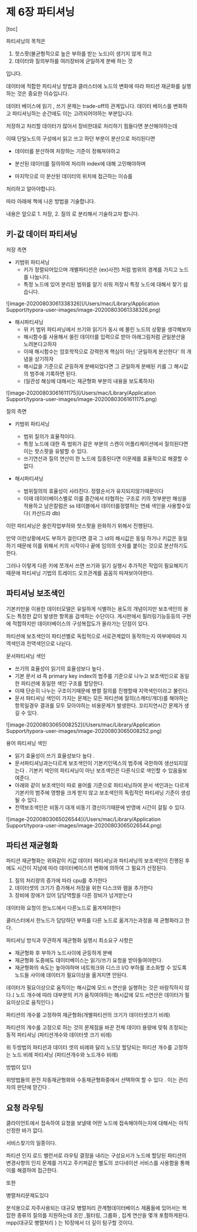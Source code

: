 # 제 6장 파티셔닝 

[toc]

파티셔닝의 목적은

1. 핫스팟(불균형적으로 높은 부하를 받는 노드)이 생기지 않게 하고 
2. 데이터와 질의부하를 여러장비에 균일하게 분배 하는 것

입니다. 

데이터에 적합한 파티셔닝 방법과 클러스터에 노드의 변화에 따라 파티션 재균화를 실행하는 것은 중요한 이슈입니다.

데이터 베이스에 읽기 , 쓰기 문제는 trade-off의 관계입니다. 데이터 베이스를 변화하고 파티셔닝하는 순간에도 이는 고려되어야하는 부분입니다. 

저장하고 처리할 데이터가 많아서 장비한대로 처리하기 힘들다면 분산해야하는데 

이때 단일노드의 구성에서 읽고 쓰고 하던 부분이 분산으로 처리된다면 

- 데이터를 분산하여 저장하는 기준이 정해져야하고 

- 분산된 데이터를 질의하여 처리하 index에 대해 고민해야하며 

- 마지막으로 이 분산된 데이터의 위치에 접근하는 이슈를 

처리하고 알아야합니다. 

따라 아래에 책에 나온 방법을 기술합니다. 

내용은 앞으로 1. 저장, 2. 질의 로 분리해서 기술하고자 합니다. 



## 키-값 데이터 파티셔닝 

저장 측면 

- 키범위 파티셔닝 
  - 키가 정렬되어있으며  개별파티션은 (ex)사전) 처럼 범위의 경계를 가지고 노드를 나눕니다. 
  - 특정 노드에 있어 분리된 범위를 알기 쉬워 저장시 특정 노드에 대해서 찾기 쉽습니다. 

![image-20200803061338326](/Users/mac/Library/Application Support/typora-user-images/image-20200803061338326.png)



- 해시파티셔닝
  -  위 키 범위 파티셔닝에서 쓰기와 읽기가 동시 에 몰린 노드의 상황을 생각해보자 
  - 해시함수를 사용해서 쏠린 데이터를 입력으로 받아 아래그림처럼 균일분산을 노려본다고하자 
  - 이때 해시함수는 암호학적으로 강력한게 핵심이 아닌 '균일하게 분산한다' 의 개념을 상기하자 
  - 해시값을 기준으로 균등하게 분배되었다면 그 균일하게 분배된 키를 그 해시값의 범주에 기록하면 된다. 
  - (일관성 해싱에 대해서는 재균형화 부분의 내용을 보도록하자)

![image-20200803061611175](/Users/mac/Library/Application Support/typora-user-images/image-20200803061611175.png)

질의 측면 

- 키범위 파티셔닝 
  - 범위 질의가  효율적이다. 
  - 특정 노드에 대한 즉 범위가 같은 부분의 스캔이 어플리케이션에서 질의된다면 이는 핫스팟을 유발할 수 있다. 
  - 쓰기연산과 질의 연산이 한 노드에 집중된다면 이문제를 효율적으로 해결할 수 없다. 



- 해시파티셔닝 
  - 범위질의의 효율성이 사라진다. 정렬순서가 유지되지않기때문이다
  - 이때 데이터베이스별로 이를 중간에서 타협하는 구조로 키의 첫부분만 해싱을 적용하고 남은칼럼은 ss 테이블에서 데이터를정렬하는 연쇄 색인을 사용할수있다( 카산드라 db)



이런 파티셔닝은 쏠린작업부하와 핫스팟을 완화하기 위해서 진행된다. 

만약 이런상황에서도 부하가 걸린다면 결국 그 id의 해시값은 동일 하거나 키값은 동일하기 때문에 이를 위해서 키의 시작이나 끝에 임의의 숫자를 붙이는 것으로 분산하기도한다. 

그러나 이렇게 다른 키에 쪼개서 쓰면 쓰기와 읽기 실행시 추가적은 작업이 필요해지기 때문에 파티셔닝 기법의 트레이드 오프관계를 꼼꼼히 따져보아야한다. 

## 파티셔닝 보조색인

기본키만을 이용한 데이터모델은 유일하게 식별하는 용도의 개념이지만 보조색인의 용도는 특정한 값이 발생한 항목을 검색하는 수단이다.  게시판에서 필러링기능등등의 구현에 적합하지만 데이터베이스의 구성복잡도가 올라가는 단점이 있다. 

 파티션에 보조색인이 파티션별로 독립적으로 서로관계없이 동작하는지 여부에따라 지역색인과 전역색인으로 나뉜다. 

문서파티셔닝 색인 

- 쓰기의 효율성이 읽기의 효율성보다 높다 .
- 기본 문서 id 즉 primary key index의 범주를 기준으로 나누고 보조색인으로 동일한 파티션에 동일한 색인 구조를 할당한다. 
- 이때 단순히 나누는 구조이기때문에 병렬 질의를 진행할때 지역색인이라고 불린다. 
-  문서 파티셔닝 색인이 가지는 문제는 모든 파티션에 질의(스캐터/개더)를 해야하는 항목일경우 결과를 모두 모아야하는 비용문제가 발생한다. 꼬리지연시간 문제가 생길 수 있다. 

![image-20200803065008252](/Users/mac/Library/Application Support/typora-user-images/image-20200803065008252.png)



용어 파티셔닝 색인 

- 읽기 효율성이 쓰기 효율성보다 높다 .
- 문서파티셔닝과는다르게 보조색인이 기본키인덱스의 범주에 국한하여 생선되지않는다 . 기본키 색인의 파티셔닝이 아닌 보조색인은 다른식으로 색인할 수 있음을보여준다. 
- 아래와 같이 보조색인이 따로 용어를 기준으로 파티셔닝하여 문서 색인과는 다르게 기본키의 범주에 영향을 크게 받지 않고 보조색인의 독립적인 파티셔닝 기준이 생성될 수 있다. 
- 전역보조색인은 비동기 대개 비동기 갱신이기때문에 반영에 시간이 걸릴 수 있다. 

![image-20200803065026544](/Users/mac/Library/Application Support/typora-user-images/image-20200803065026544.png)

## 파티션 재균형화 

파티션 재균형화는 위와같이 키값 데이터 파티셔닝과 파티셔닝의 보조색인이 진행된 후에도 시간이 지남에 따라 데이터베이스의 변화에 의하여 그 필요가 산정된다. 

1. 질의 처리량의 증가에 따라 cpu를 추가한다
2. 데이터셋의 크기가 증가해서 저장을 위한 디스크와 램을 추가한다
3. 장비에 장애가 있어 담당역할을 다른 장비가 넘겨받는다 

데이터와 요청이 한노드에서 다른노드로 옮겨져야한다 

클러스터에서 한노드가 담당하던 부하를 다른 노드로 옮겨가는과정을  재 균형화라고 한다.



파티셔닝 방식과 무관하게 재균형화 실행시 최소요구 사항은 

- 재균형화 후  부하가 노드사이에 균등하게 분배
- 재균형화 도중에도 데이터베이스는 읽기/쓰기 요청을 받아들여야한다.
- 재균형화의 속도는 높아야하며 네트워크와 디스크 I/O 부하를 초소화할 수 있도록 노드들 사이에 데이터가 필요이상을 옮겨지면 안된다. 

데이터가 필요이상으로 움직이는  해시값에 모드 n 연산을 실행하는 것은 바람직하지 않다.( 노드 개수에 따라 대부분의 키가 움직여야하는 해시값에 모드 n연산은 데이터가 필요이상으로 움직인다.)



파티션의 개수를 고정하여 재균형화(개별파티션의 크기가 데이터셋크기 비례)

파티션의 개수를 고정으로 하는 것의 문제점을 바꾼 전체 데이터 용량에 맞춰 조정되는 동적 파티셔닝 (파티션개수와 데이터셋 크기 비례)

위 두방법의 파티션과 데이터 셋의 비례와 달리 노드당 할당되는 파티션 개수를 고정하는 노드 비례 파티셔닝 (파티션개수와 노드개수 비례)

방법이 있다 

 

위방법들의 완전 자동재균형화와 수동재균형화중에서 선택하여 할 수 있다 . 이는 관리자의 판단에 맏긴다 .

## 요청 라우팅

클라이언트에서 접속하여 요청을 보낼때 어떤 노드에 접속해야하는지에 대해서는 아직 산정한 바가 없다. 

서비스찾기의 일종이다. 

파티션 인지 로드 밸런서로 라우팅 결정을 내리는 구성요서가 노드에 할당된 파티션의 변경사항의 인지 문제를 가지고 주키퍼같은 별도의 코디네이션 서비스를 사용함을 통해 이를 해결하여 접근한다. 

또한 

병렬처리문제도있다 

분석용으로 자주사용되는 대규모 병렬처리 관계형데이터베이스 제품들에 있어서는 복잡한 종류의 질의를 지원하는데 조인 ,필터링, 그룹화 , 집계 연산을 몇개 포함하게된다. mpp(대규모 병렬처리 ) 는 10장에서 더 깊이 탐구할 것이다. 



